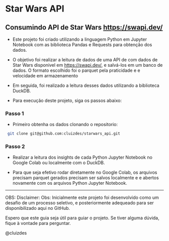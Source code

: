 # Star Wars API

## Consumindo API de Star Wars <https://swapi.dev/>

- Este projeto foi criado utilizando a linguagem Python em Jupyter Notebook com as biblioteca Pandas e Requests para
obtenção dos dados.

- O objetivo foi realizar a leitura de dados de uma API de com dados de Star Wars disponivel em <https://swapi.dev/>, e salvá-los em um banco de dados. O formato escolhido foi o parquet pela praticidade e e velocidade em armazenamento

- Em seguida, foi realizado a leitura desses dados utilizando a biblioteca DuckDB.

- Para execução deste projeto, siga os passos abaixo:

### Passo 1

- Primeiro obtenha os dados clonando o repositorio:

```bash
 git clone git@github.com:cluizdes/starwars_api.git
```

### Passo 2

- Realizar a leitura dos insights de cada Python Jupyter Notebook no Google Colab ou localmente com o DuckDB.

- Para que seja efetivo rodar diretamente no Google Colab, os arquivos precisam parquet gerados precisam ser salvos localmente e e abertos novamente com os arquivos Python Jupyter Notebook.

---

OBS: Disclaimer: Obs: Inicialmente este projeto foi desenvolvido como um desafio de um processo seletivo, e posteriormente adequeado para ser disponibilizado aqui no GitHub.

Espero que este guia seja útil para guiar o projeto. Se tiver alguma dúvida, fique à vontade para perguntar.

@cluizdes
